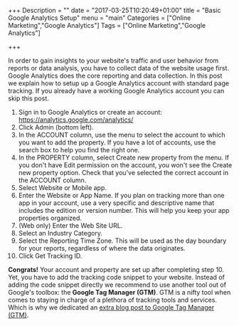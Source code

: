 +++
Description = ""
date = "2017-03-25T10:20:49+01:00"
title = "Basic Google Analytics Setup"
menu = "main"
Categories = ["Online Marketing","Google Analytics"]
Tags = ["Online Marketing","Google Analytics"]

+++


In order to gain insights to your website's traffic and user behavior from reports or data analysis, you have to collect data of the website usage first.  Google Analytics does the core reporting and data collection. In this post we explain how to setup up a Google Analytics account with standard page tracking. If you already have a working Google Analytics account you can skip this post.

   1. Sign in to Google Analytics or create an account: <https://analytics.google.com/analytics/>
   2. Click Admin (bottom left).
   3. In the ACCOUNT column, use the menu to select the account to which you want to add the property.
   If you have a lot of accounts, use the search box to help you find the right one.
   4. In the PROPERTY column, select Create new property from the menu.
   If you don't have Edit permission on the account, you won't see the Create new property option. Check that you've selected the correct account in the ACCOUNT column.
   5. Select Website or Mobile app.
   6. Enter the Website or App Name.
   If you plan on tracking more than one app in your account, use a very specific and descriptive name that includes the edition or version number. This will help you keep your app properties organized.
   7. (Web only) Enter the Web Site URL.
   8. Select an Industry Category.
   9. Select the Reporting Time Zone.
   This will be used as the day boundary for your reports, regardless of where the data originates.
   10. Click Get Tracking ID.

**Congrats!** Your account and property are set up after completing step 10.
Yet, you have to add the tracking code snippet to your website.
Instead of adding the code snippet directly we recommend to use another tool out
of Google's toolbox: the **Google Tag Manager (GTM)**. GTM is a nifty tool when
comes to staying in charge of a plethora of tracking tools and services.
Which is why we dedicated an [extra blog post to Google Tag Manager (GTM)](post/google-tag-manager).
